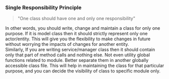 ### Single Responsibility Principle
>"One class should have one and only one responsibility"  

In other words, you should write, change and maintain a class for only one purpose. If it is model class then it should 
strictly represent only one actor/entity. This will give you the flexibility to make changes in future without worrying 
the impacts of changes for another entity.  
Similarly, If you are writing service/manager class then it should contain only that part of method calls and nothing else. 
Not even utility global functions related to module. Better separate them in another globally accessible class file. 
This will help in maintaining the class for that particular purpose, and you can decide the visibility of class to specific 
module only.
